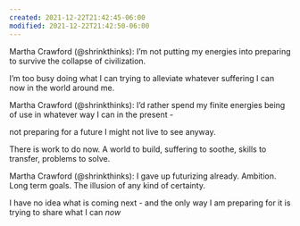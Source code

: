 ```yaml
---
created: 2021-12-22T21:42:45-06:00
modified: 2021-12-22T21:42:50-06:00
---
```


Martha Crawford (@shrinkthinks): I’m not putting my energies into preparing to survive the collapse of civilization. 

I’m too busy doing what I can trying to alleviate whatever suffering I can now in the world around me.

Martha Crawford (@shrinkthinks): I’d rather spend my finite energies being of use in whatever way I can in the present - 

not preparing for a future I might not live to see anyway. 

There is work to do now.  A world to build, suffering to soothe, skills to transfer, problems to solve.

Martha Crawford (@shrinkthinks): I gave up futurizing  already.  Ambition. Long term goals.  The illusion of any kind of certainty. 

I have no idea what is coming next - and the only way I am preparing for it is trying to share what I can *now*
